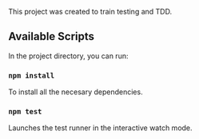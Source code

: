 This project was created to train testing and TDD.

## Available Scripts

In the project directory, you can run:

### `npm install`

To install all the necesary dependencies.

### `npm test`

Launches the test runner in the interactive watch mode.
